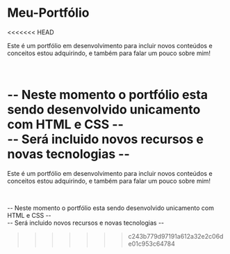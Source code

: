 <h1>Meu-Portfólio</h1>
<<<<<<< HEAD

<p>
Este é um portfólio em desenvolvimento para incluir novos conteúdos e conceitos estou adquirindo, e também para falar um pouco sobre mim!
</p>

<br>

-- Neste momento o portfólio esta sendo desenvolvido unicamento com HTML e CSS -- <br>
-- Será incluido novos recursos e novas tecnologias --
=======
<p>
Este é um portfólio em desenvolvimento para incluir novos conteúdos e conceitos estou adquirindo, e também para falar um pouco sobre mim!
</p> 

<br>

-- Neste momento o portfólio esta sendo desenvolvido unicamento com HTML e CSS -- <br>
-- Será incluido novos recursos e novas tecnologias --
>>>>>>> c243b779d97191a612a32e2c06de01c953c64784
